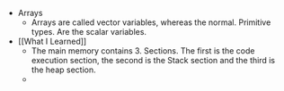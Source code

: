 - Arrays
	- Arrays are called vector variables, whereas the normal. Primitive types. Are the scalar variables.
- [[What I Learned]]
	- The main memory contains 3. Sections. The first is the code execution section, the second is the Stack section and the third is the heap section.
	-